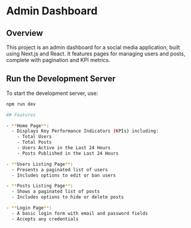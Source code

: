# Admin Dashboard

## Overview

This project is an admin dashboard for a social media application, built using Next.js and React. It features pages for managing users and posts, complete with pagination and KPI metrics.

## Run the Development Server

To start the development server, use:

```bash
npm run dev

## Features

- **Home Page**:
  - Displays Key Performance Indicators (KPIs) including:
    - Total Users
    - Total Posts
    - Users Active in the Last 24 Hours
    - Posts Published in the Last 24 Hours

- **Users Listing Page**:
  - Presents a paginated list of users
  - Includes options to edit or ban users

- **Posts Listing Page**:
  - Shows a paginated list of posts
  - Includes options to hide or delete posts

- **Login Page**:
  - A basic login form with email and password fields
  - Accepts any credentials

 
